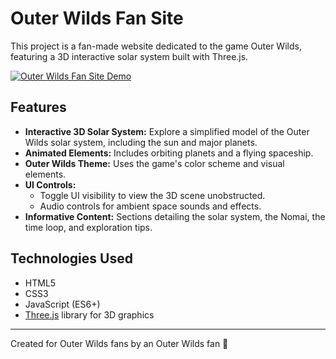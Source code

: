 # Outer Wilds Fan Site

This project is a fan-made website dedicated to the game Outer Wilds, featuring a 3D interactive solar system built with Three.js.

[![Outer Wilds Fan Site Demo](https://img.shields.io/badge/Live%20Demo-View%20Here-brightgreen)](https://pepamraz.github.io/outer-wilds-web/)

## Features

*   **Interactive 3D Solar System:** Explore a simplified model of the Outer Wilds solar system, including the sun and major planets.
*   **Animated Elements:** Includes orbiting planets and a flying spaceship.
*   **Outer Wilds Theme:** Uses the game's color scheme and visual elements.
*   **UI Controls:** 
    *   Toggle UI visibility to view the 3D scene unobstructed.
    *   Audio controls for ambient space sounds and effects.
*   **Informative Content:** Sections detailing the solar system, the Nomai, the time loop, and exploration tips.

## Technologies Used

*   HTML5
*   CSS3
*   JavaScript (ES6+)
*   [Three.js](https://threejs.org/) library for 3D graphics

---

Created for Outer Wilds fans by an Outer Wilds fan 🧡 